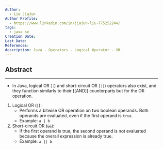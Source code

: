 ```yaml
---
Author:
  - Liu JiaJun
Author Profile:
  - https://www.linkedin.com/in/jiajun-liu-775252244/
tags: 
  - java se
Creation Date: 
Last Date: 
References: 
description: Java - Operators - Logical Operator - OR.
---
```


## Abstract
---
- In Java, logical OR (`|`) and short-circuit OR (`||`) operators also exist, and they function similarly to their [[AND]] counterparts but for the OR operation.

1. Logical OR (`|`):
   - Performs a bitwise OR operation on two boolean operands. Both operands are evaluated, even if the first operand is `true`.
   - Example: `a | b`
2. Short-circuit OR (`&&`):
   - If the first operand is true, the second operand is not evaluated because the overall expression is already true.
   - Example: `a || b`